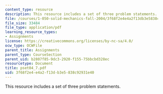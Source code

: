 ```yaml
---
content_type: resource
description: This resource includes a set of three problem statements.
file: /courses/1-050-solid-mechanics-fall-2004/3f68f2e4e4a2f13db3e5838c92931e40_pset04_7.pdf
file_size: 33484
file_type: application/pdf
learning_resource_types:
- Assignments
license: https://creativecommons.org/licenses/by-nc-sa/4.0/
ocw_type: OCWFile
parent_title: Assignments
parent_type: CourseSection
parent_uid: b2807f85-9dc3-2920-f155-75bbcbd328ec
resourcetype: Document
title: pset04_7.pdf
uid: 3f68f2e4-e4a2-f13d-b3e5-838c92931e40
---
```

This resource includes a set of three problem statements.